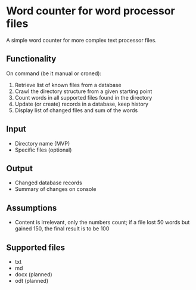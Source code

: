 # Word counter for word processor files
A simple word counter for more complex text processor files.

## Functionality
On command (be it manual or croned):

1. Retrieve list of known files from a database
1. Crawl the directory structure from a given starting point
1. Count words in all supported files found in the directory
1. Update (or create) records in a database, keep history
1. Display list of changed files and sum of the words

## Input
* Directory name (MVP)
* Specific files (optional)

## Output
* Changed database records
* Summary of changes on console

## Assumptions
* Content is irrelevant, only the numbers count; if a file lost 50 words but gained 150, the final result is to be 100

## Supported files
* txt
* md
* docx (planned)
* odt (planned)
